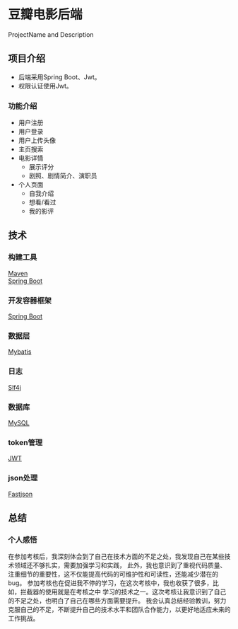 

# 豆瓣电影后端

ProjectName and Description




<!--
 
## 目录

- [上手指南](#上手指南)
  - [开发前的配置要求](#开发前的配置要求)
  - [安装步骤](#安装步骤)
- [文件目录说明](#文件目录说明)
- [开发的架构](#开发的架构)
- [部署](#部署)
- [使用到的框架](#使用到的框架)
- [贡献者](#贡献者)
  - [如何参与开源项目](#如何参与开源项目)
- [版本控制](#版本控制)
- [作者](#作者)
- [鸣谢](#鸣谢)
-->
## 项目介绍

* 后端采用Spring Boot、Jwt。
* 权限认证使用Jwt。

### 功能介绍
* 用户注册
* 用户登录
* 用户上传头像
* 主页搜索
* 电影详情
    * 展示评分
    * 剧照、剧情简介、演职员
* 个人页面
    * 自我介绍
    * 想看/看过
    * 我的影评

## 技术

### 构建工具
[Maven](http://maven.apache.org/)  
[Spring Boot](https://spring.io/)
### 开发容器框架
[Spring Boot](https://spring.io/projects/spring-boot)
### 数据层
[Mybatis](https://mybatis.net.cn/)
### 日志
[Slf4j](https://slf4j.org/)
### 数据库
[MySQL](https://www.mysql.com/cn/)
### token管理
[JWT](https://jwt.io)
### json处理
[Fastjson](https//github.com/alibaba/fastjson)

## 总结

### 个人感悟
在参加考核后，我深刻体会到了自己在技术方面的不足之处，我发现自己在某些技术领域还不够扎实，需要加强学习和实践，
此外，我也意识到了重视代码质量、注重细节的重要性，这不仅能提高代码的可维护性和可读性，还能减少潜在的bug。
参加考核也在促进我不停的学习，在这次考核中，我也收获了很多，比如，拦截器的使用就是在考核之中
学习的技术之一。这次考核让我意识到了自己的不足之处，也明白了自己在哪些方面需要提升。
我会认真总结经验教训，努力克服自己的不足，不断提升自己的技术水平和团队合作能力，以更好地适应未来的工作挑战。

